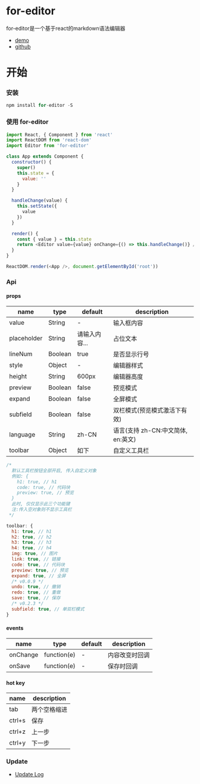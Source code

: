 # for-editor

for-editor是一个基于react的markdown语法编辑器

- [demo](https://md.kkfor.com)
- [github](https://github.com/kkfor/for-editor)

# 开始

### 安装

```js
npm install for-editor -S
```

### 使用 for-editor

```js
import React, { Component } from 'react'
import ReactDOM from 'react-dom'
import Editor from 'for-editor'

class App extends Component {
  constructor() {
    super()
    this.state = {
      value: ''
    }
  }

  handleChange(value) {
    this.setState({
      value
    })
  }

  render() {
    const { value } = this.state
    return <Editor value={value} onChange={() => this.handleChange()} />
  }
}

ReactDOM.render(<App />, document.getElementById('root'))
```

### Api

#### props

| name        | type    | default       | description                        |
| ----------- | ------- | ------------- | ---------------------------------- |
| value       | String  | -             | 输入框内容                         |
| placeholder | String  | 请输入内容... | 占位文本                           |
| lineNum     | Boolean | true          | 是否显示行号                       |
| style       | Object  | -             | 编辑器样式                         |
| height      | String  | 600px         | 编辑器高度                         |
| preview     | Boolean | false         | 预览模式                           |
| expand      | Boolean | false         | 全屏模式                           |
| subfield    | Boolean | false         | 双栏模式(预览模式激活下有效)       |
| language    | String  | zh-CN         | 语言(支持 zh-CN:中文简体, en:英文) |
| toolbar     | Object  | 如下          | 自定义工具栏                       |

```js
/*
  默认工具栏按钮全部开启, 传入自定义对象
  例如: {
    h1: true, // h1
    code: true, // 代码块
    preview: true, // 预览
  }
  此时, 仅仅显示此三个功能键
  注:传入空对象则不显示工具栏
 */

toolbar: {
  h1: true, // h1
  h2: true, // h2
  h3: true, // h3
  h4: true, // h4
  img: true, // 图片
  link: true, // 链接
  code: true, // 代码块
  preview: true, // 预览
  expand: true, // 全屏
  /* v0.0.9 */
  undo: true, // 撤销
  redo: true, // 重做
  save: true, // 保存
  /* v0.2.3 */
  subfield: true, // 单双栏模式
}
```

#### events

| name     | type        | default | description    |
| -------- | ----------- | ------- | -------------- |
| onChange | function(e) | -       | 内容改变时回调 |
| onSave   | function(e) | -       | 保存时回调     |

#### hot key

| name   | description  |
| ------ | ------------ |
| tab    | 两个空格缩进 |
| ctrl+s | 保存         |
| ctrl+z | 上一步       |
| ctrl+y | 下一步       |

### Update

- [Update Log](./doc/UPDATELOG.md)

